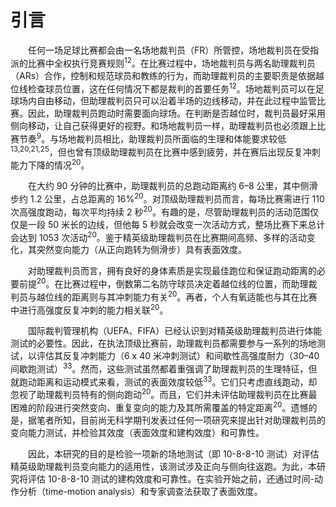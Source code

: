 # 引言

<p style="text-indent: 2em;">任何一场足球比赛都会由一名场地裁判员（FR）所管控，场地裁判员在受指派的比赛中全权执行竞赛规则<sup>12</sup>。在比赛过程中，场地裁判员与两名助理裁判员（ARs）合作，控制和规范球员和教练的行为，而助理裁判员的主要职责是依据越位线检查球员位置，这在任何情况下都是裁判的首要任务<sup>12</sup>。场地裁判员可以在足球场内自由移动，但助理裁判员只可以沿着半场的边线移动，并在此过程中监管比赛。因此，助理裁判员跑动时需要面向球场。在判断是否越位时，裁判员最好采用侧向移动，让自己获得更好的视野。和场地裁判员一样，助理裁判员也必须跟上比赛节奏<sup>9</sup>。与场地裁判员相比，助理裁判员所面临的生理和体能要求较低<sup>13,20,21,25</sup>，但也曾有顶级助理裁判员在比赛中感到疲劳，并在赛后出现反复冲刺能力下降的情况<sup>20</sup>。</p>

<p style="text-indent: 2em;">在大约 90 分钟的比赛中，助理裁判员的总跑动距离约 6–8 公里，其中侧滑步约 1.2 公里，占总距离的 16%<sup>20</sup>。对顶级助理裁判员而言，每场比赛需进行 110 次高强度跑动，每次平均持续 2 秒<sup>20</sup>。有趣的是，尽管助理裁判员的活动范围仅仅是一段 50 米长的边线，但他每 5 秒就会改变一次活动方式，整场比赛下来总计会达到 1053 次活动<sup>20</sup>。鉴于精英级助理裁判员在比赛期间高频、多样的活动变化，其突然变向能力（从正向跑转为侧滑步）具有表面效度。</p>

<p style="text-indent: 2em;">对助理裁判员而言，拥有良好的身体素质是实现最佳跑位和保证跑动距离的必要前提<sup>20</sup>。在比赛过程中，倒数第二名防守球员决定着越位线的位置，而助理裁判员与越位线的距离则与其冲刺能力有关<sup>20</sup>。再者，个人有氧适能也与其在比赛中进行高强度反复冲刺的能力相关联<sup>20</sup>。</p>

<p style="text-indent: 2em;">国际裁判管理机构（UEFA、FIFA）已经认识到对精英级助理裁判员进行体能测试的必要性。因此，在执法顶级比赛前，助理裁判员都需要参与一系列的场地测试，以评估其反复冲刺能力（6 x 40 米冲刺测试）和间歇性高强度耐力（30–40 间歇跑测试）<sup>33</sup>。然而，这些测试虽然都着重强调了助理裁判员的生理特征，但就跑动距离和运动模式来看，测试的表面效度较低<sup>33</sup>。它们只考虑直线跑动，却忽视了助理裁判员特有的侧向跑动<sup>20</sup>。而且，它们并未评估助理裁判员在比赛最困难的阶段进行突然变向、重复变向的能力及其所需覆盖的特定距离<sup>20</sup>。遗憾的是，据笔者所知，目前尚无科学期刊发表过任何一项研究来提出针对助理裁判员的变向能力测试，并检验其效度（表面效度和建构效度）和可靠性。</p>

<p style="text-indent: 2em;">因此，本研究的目的是检验一项新的场地测试（即 10-8-8-10 测试）对评估精英级助理裁判员变向能力的适用性，该测试涉及正向与侧向往返跑。为此，本研究将评估 10-8-8-10 测试的建构效度和可靠性。在实验开始之前，还通过时间-动作分析（time-motion analysis）和专家调查法获取了表面效度。</p>
